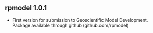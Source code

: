 ## rpmodel 1.0.1

* First version for submission to Geoscientific Model Development. Package available through github (github.com/rpmodel)
